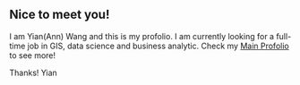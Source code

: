 ## Nice to meet you!

I am Yian(Ann) Wang and this is my profolio. I am currently looking for a full-time job in GIS, data science and business analytic. Check my [Main Profolio](https://yianwang.github.io/) to see more!

Thanks!
Yian